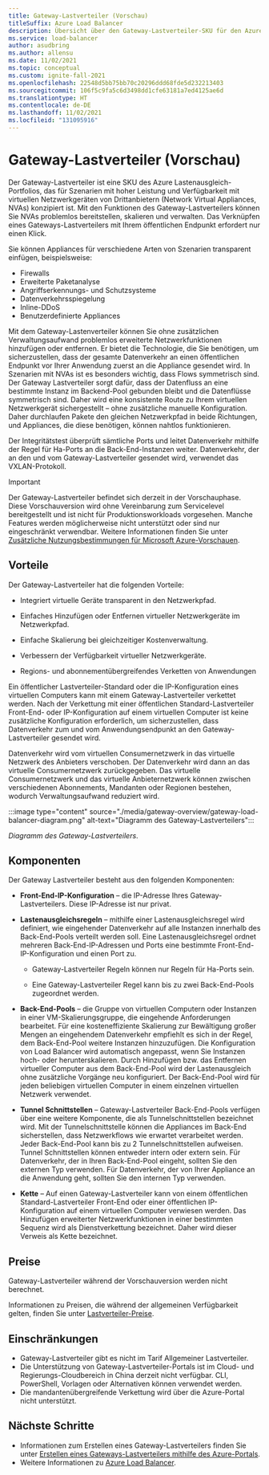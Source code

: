 ```yaml
---
title: Gateway-Lastverteiler (Vorschau)
titleSuffix: Azure Load Balancer
description: Übersicht über den Gateway-Lastverteiler-SKU für den Azure Lastenausgleich.
ms.service: load-balancer
author: asudbring
ms.author: allensu
ms.date: 11/02/2021
ms.topic: conceptual
ms.custom: ignite-fall-2021
ms.openlocfilehash: 22548d5bb75bb70c20296ddd68fde5d232213403
ms.sourcegitcommit: 106f5c9fa5c6d3498dd1cfe63181a7ed4125ae6d
ms.translationtype: HT
ms.contentlocale: de-DE
ms.lasthandoff: 11/02/2021
ms.locfileid: "131095916"
---
```

# <a name="gateway-load-balancer-preview"></a>Gateway-Lastverteiler (Vorschau)

Der Gateway-Lastverteiler ist eine SKU des Azure Lastenausgleich-Portfolios, das für Szenarien mit hoher Leistung und Verfügbarkeit mit virtuellen Netzwerkgeräten von Drittanbietern (Network Virtual Appliances, NVAs) konzipiert ist. Mit den Funktionen des Gateway-Lastverteilers können Sie NVAs problemlos bereitstellen, skalieren und verwalten. Das Verknüpfen eines Gateways-Lastverteilers mit Ihrem öffentlichen Endpunkt erfordert nur einen Klick. 

Sie können Appliances für verschiedene Arten von Szenarien transparent einfügen, beispielsweise:

* Firewalls
* Erweiterte Paketanalyse
* Angriffserkennungs- und Schutzsysteme
* Datenverkehrsspiegelung
* Inline-DDoS
* Benutzerdefinierte Appliances

Mit dem Gateway-Lastenverteiler können Sie ohne zusätzlichen Verwaltungsaufwand problemlos erweiterte Netzwerkfunktionen hinzufügen oder entfernen. Er bietet die Technologie, die Sie benötigen, um sicherzustellen, dass der gesamte Datenverkehr an einen öffentlichen Endpunkt vor Ihrer Anwendung zuerst an die Appliance gesendet wird. In Szenarien mit NVAs ist es besonders wichtig, dass Flows symmetrisch sind. Der Gateway Lastverteiler sorgt dafür, dass der Datenfluss an eine bestimmte Instanz im Backend-Pool gebunden bleibt und die Datenflüsse symmetrisch sind. Daher wird eine konsistente Route zu Ihrem virtuellen Netzwerkgerät sichergestellt – ohne zusätzliche manuelle Konfiguration. Daher durchlaufen Pakete den gleichen Netzwerkpfad in beide Richtungen, und Appliances, die diese benötigen, können nahtlos funktionieren.

Der Integritätstest überprüft sämtliche Ports und leitet Datenverkehr mithilfe der Regel für Ha-Ports an die Back-End-Instanzen weiter. Datenverkehr, der an den und vom Gateway-Lastverteiler gesendet wird, verwendet das VXLAN-Protokoll. 

> [!IMPORTANT]
> Der Gateway-Lastverteiler befindet sich derzeit in der Vorschauphase.
> Diese Vorschauversion wird ohne Vereinbarung zum Servicelevel bereitgestellt und ist nicht für Produktionsworkloads vorgesehen. Manche Features werden möglicherweise nicht unterstützt oder sind nur eingeschränkt verwendbar. Weitere Informationen finden Sie unter [Zusätzliche Nutzungsbestimmungen für Microsoft Azure-Vorschauen](https://azure.microsoft.com/support/legal/preview-supplemental-terms/).

## <a name="benefits"></a>Vorteile

Der Gateway-Lastverteiler hat die folgenden Vorteile:

* Integriert virtuelle Geräte transparent in den Netzwerkpfad.

* Einfaches Hinzufügen oder Entfernen virtueller Netzwerkgeräte im Netzwerkpfad. 

* Einfache Skalierung bei gleichzeitiger Kostenverwaltung.

* Verbessern der Verfügbarkeit virtueller Netzwerkgeräte.

* Regions- und abonnementübergreifendes Verketten von Anwendungen

Ein öffentlicher Lastverteiler-Standard oder die IP-Konfiguration eines virtuellen Computers kann mit einem Gateway-Lastverteiler verkettet werden. Nach der Verkettung mit einer öffentlichen Standard-Lastverteiler Front-End- oder IP-Konfiguration auf einem virtuellen Computer ist keine zusätzliche Konfiguration erforderlich, um sicherzustellen, dass Datenverkehr zum und vom Anwendungsendpunkt an den Gateway-Lastverteiler gesendet wird.

Datenverkehr wird vom virtuellen Consumernetzwerk in das virtuelle Netzwerk des Anbieters verschoben. Der Datenverkehr wird dann an das virtuelle Consumernetzwerk zurückgegeben. Das virtuelle Consumernetzwerk und das virtuelle Anbieternetzwerk können zwischen verschiedenen Abonnements, Mandanten oder Regionen bestehen, wodurch Verwaltungsaufwand reduziert wird.

:::image type="content" source="./media/gateway-overview/gateway-load-balancer-diagram.png" alt-text="Diagramm des Gateway-Lastverteilers":::

*Diagramm des Gateway-Lastverteilers*.

## <a name="components"></a>Komponenten

Der Gateway Lastverteiler besteht aus den folgenden Komponenten:

* **Front-End-IP-Konfiguration** – die IP-Adresse Ihres Gateway-Lastverteilers. Diese IP-Adresse ist nur privat. 

* **Lastenausgleichsregeln** – mithilfe einer Lastenausgleichsregel wird definiert, wie eingehender Datenverkehr auf alle Instanzen innerhalb des Back-End-Pools verteilt werden soll. Eine Lastenausgleichsregel ordnet mehreren Back-End-IP-Adressen und Ports eine bestimmte Front-End-IP-Konfiguration und einen Port zu. 

    * Gateway-Lastverteiler Regeln können nur Regeln für Ha-Ports sein. 

    * Eine Gateway-Lastverteiler Regel kann bis zu zwei Back-End-Pools zugeordnet werden. 

* **Back-End-Pools** – die Gruppe von virtuellen Computern oder Instanzen in einer VM-Skalierungsgruppe, die eingehende Anforderungen bearbeitet. Für eine kosteneffiziente Skalierung zur Bewältigung großer Mengen an eingehendem Datenverkehr empfiehlt es sich in der Regel, dem Back-End-Pool weitere Instanzen hinzuzufügen. Die Konfiguration von Load Balancer wird automatisch angepasst, wenn Sie Instanzen hoch- oder herunterskalieren. Durch Hinzufügen bzw. das Entfernen virtueller Computer aus dem Back-End-Pool wird der Lastenausgleich ohne zusätzliche Vorgänge neu konfiguriert. Der Back-End-Pool wird für jeden beliebigen virtuellen Computer in einem einzelnen virtuellen Netzwerk verwendet. 

* **Tunnel Schnittstellen** – Gateway-Lastverteiler Back-End-Pools verfügen über eine weitere Komponente, die als Tunnelschnittstellen bezeichnet wird. Mit der Tunnelschnittstelle können die Appliances im Back-End sicherstellen, dass Netzwerkflows wie erwartet verarbeitet werden. Jeder Back-End-Pool kann bis zu 2 Tunnelschnittstellen aufweisen. Tunnel Schnittstellen können entweder intern oder extern sein. Für Datenverkehr, der in Ihren Back-End-Pool eingeht, sollten Sie den externen Typ verwenden. Für Datenverkehr, der von Ihrer Appliance an die Anwendung geht, sollten Sie den internen Typ verwenden.

* **Kette** – Auf einen Gateway-Lastverteiler kann von einem öffentlichen Standard-Lastverteiler Front-End oder einer öffentlichen IP-Konfiguration auf einem virtuellen Computer verwiesen werden. Das Hinzufügen erweiterter Netzwerkfunktionen in einer bestimmten Sequenz wird als Dienstverkettung bezeichnet. Daher wird dieser Verweis als Kette bezeichnet.

## <a name="pricing"></a>Preise

Gateway-Lastverteiler während der Vorschauversion werden nicht berechnet. 

Informationen zu Preisen, die während der allgemeinen Verfügbarkeit gelten, finden Sie unter [Lastverteiler-Preise](https://azure.microsoft.com/pricing/details/load-balancer/).

## <a name="limitations"></a>Einschränkungen

* Gateway-Lastverteiler gibt es nicht im Tarif Allgemeiner Lastverteiler.
* Die Unterstützung von Gateway-Lastverteiler-Portals ist im Cloud- und Regierungs-Cloudbereich in China derzeit nicht verfügbar. CLI, PowerShell, Vorlagen oder Alternativen können verwendet werden.
* Die mandantenübergreifende Verkettung wird über die Azure-Portal nicht unterstützt.

## <a name="next-steps"></a>Nächste Schritte

- Informationen zum Erstellen eines Gateway-Lastverteilers finden Sie unter [Erstellen eines Gateways-Lastverteilers mithilfe des Azure-Portals](tutorial-gateway-portal.md).
- Weitere Informationen zu [Azure Load Balancer](load-balancer-overview.md).
